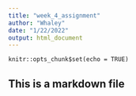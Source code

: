 ```yaml
---
title: "week_4_assignment"
author: "Whaley"
date: "1/22/2022"
output: html_document
---
```


```{r setup, include=FALSE}
knitr::opts_chunk$set(echo = TRUE)
```

## This is a markdown file